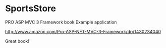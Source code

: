 SportsStore
===========

PRO ASP MVC 3 Framework book Example application 

http://www.amazon.com/Pro-ASP-NET-MVC-3-Framework/dp/1430234040

Great book!
